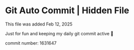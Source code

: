 # Git Auto Commit | Hidden File

This file was added Feb 12, 2025

Just for fun and keeping my daily git commit active 🤪

commit number: 1631647
